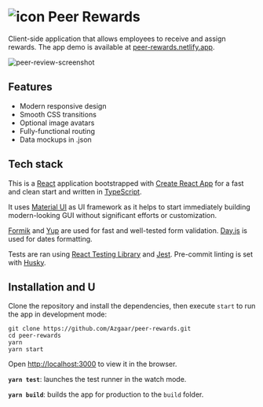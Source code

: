 # ![icon](https://user-images.githubusercontent.com/26469650/122673740-83d85280-d1da-11eb-98ce-85873d6d8d75.png) Peer Rewards

Client-side application that allows employees to receive and assign rewards. The app demo is available at [peer-rewards.netlify.app](https://peer-rewards.netlify.app/).

![peer-review-screenshot](https://user-images.githubusercontent.com/26469650/122673382-e597bd00-d1d8-11eb-9167-3c08164320e2.png)

## Features

- Modern responsive design
- Smooth CSS transitions
- Optional image avatars
- Fully-functional routing
- Data mockups in .json

## Tech stack

This is a [React](https://reactjs.org/) application bootstrapped with [Create React App](https://github.com/facebook/create-react-app) for a fast and clean start and written in [TypeScript](https://www.typescriptlang.org/).

It uses [Material UI](https://material-ui.com/) as UI framework as it helps to start immediately building modern-looking GUI without significant efforts or customization.

[Formik](https://formik.org/) and [Yup](https://github.com/jquense/yup) are used for fast and well-tested form validation. [Day.js](https://day.js.org/) is used for dates formatting.

Tests are ran using [React Testing Library](https://testing-library.com/docs/react-testing-library/intro/) and [Jest](https://jestjs.io/). Pre-commit linting is set with [Husky](https://github.com/typicode/husky).

## Installation and U

Clone the repository and install the dependencies, then execute `start` to run the app in development mode:

```
git clone https://github.com/Azgaar/peer-rewards.git
cd peer-rewards
yarn
yarn start
```

Open [http://localhost:3000](http://localhost:3000) to view it in the browser.

**`yarn test`**: launches the test runner in the watch mode.

**`yarn build`**: builds the app for production to the `build` folder.
